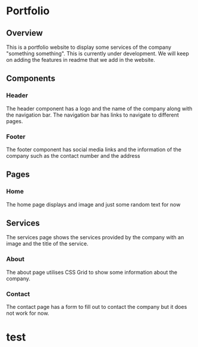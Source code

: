 # Portfolio

## Overview
This is a portfolio website to display some services of the company "something something". This is currently under development. We will keep on adding the features in readme that we add in the website.

## Components

### Header
The header component has a logo and the name of the company along with the navigation bar. The navigation bar has links to navigate to different pages.

### Footer
The footer component has social media links and the information of the company such as the contact number and the address 

## Pages

### Home
The home page displays and image and just some random text for now

## Services
The services page shows the services provided by the company with an image and the title of the service.

### About
The about page utilises CSS Grid to show some information about the company.

### Contact
The contact page has a form to fill out to contact the company but it does not work for now.

# test